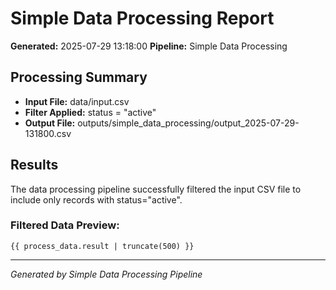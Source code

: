 # Simple Data Processing Report

**Generated:** 2025-07-29 13:18:00
**Pipeline:** Simple Data Processing

## Processing Summary

- **Input File:** data/input.csv
- **Filter Applied:** status = "active"
- **Output File:** outputs/simple_data_processing/output_2025-07-29-131800.csv

## Results

The data processing pipeline successfully filtered the input CSV file to include only records with status="active".

### Filtered Data Preview:
```csv
{{ process_data.result | truncate(500) }}
```

---
*Generated by Simple Data Processing Pipeline*

